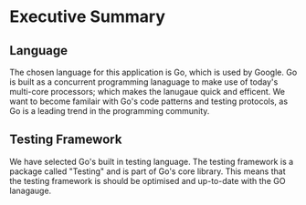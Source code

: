 # Executive Summary

Language
-
The chosen language for this application is Go, which is used by Google. Go is built as a concurrent programming lanaguage to make use of today's multi-core processors; which makes the lanugaue quick and efficent. We want to become familair with Go's code patterns and testing protocols, as Go is a leading trend in the programming community.

Testing Framework
-
We have selected Go's built in testing language. The testing framework is a package called "Testing" and is part of Go's core library. This means that the testing framework is should be optimised and up-to-date with the GO lanagauge.
